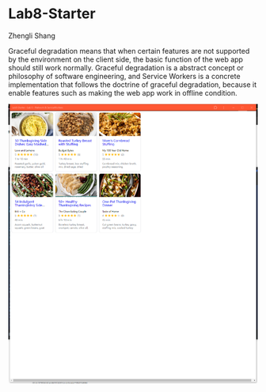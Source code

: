 # Lab8-Starter
Zhengli Shang

Graceful degradation means that when certain features are not supported by the environment on the client side, the basic function of the web app should still work normally. Graceful degradation is a abstract concept or philosophy of software engineering, and Service Workers is a concrete implementation that follows the doctrine of graceful degradation, because it enable features such as making the web app work in offline condition.

![pwa](/pwa.png)
